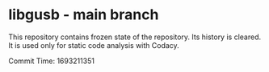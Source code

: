 # libgusb - main branch

This repository contains frozen state of the repository.
Its history is cleared. It is used only for static code
analysis with Codacy.

Commit Time: 1693211351